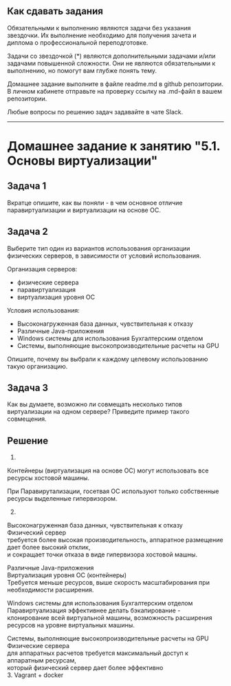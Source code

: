 ## Как сдавать задания

Обязательными к выполнению являются задачи без указания звездочки. Их выполнение необходимо для получения зачета и диплома о профессиональной переподготовке.

Задачи со звездочкой (*) являются дополнительными задачами и/или задачами повышенной сложности. Они не являются обязательными к выполнению, но помогут вам глубже понять тему.

Домашнее задание выполните в файле readme.md в github репозитории. В личном кабинете отправьте на проверку ссылку на .md-файл в вашем репозитории.

Любые вопросы по решению задач задавайте в чате Slack.

---


# Домашнее задание к занятию "5.1. Основы виртуализации"

## Задача 1

Вкратце опишите, как вы поняли - в чем основное отличие паравиртуализации и виртуализации на основе ОС.

## Задача 2

Выберите тип один из вариантов использования организации физических серверов,
в зависимости от условий использования.

Организация серверов:
- физические сервера
- паравиртуализация
- виртуализация уровня ОС

Условия использования:

- Высоконагруженная база данных, чувствительная к отказу
- Различные Java-приложения
- Windows системы для использования Бухгалтерским отделом
- Системы, выполняющие высокопроизводительные расчеты на GPU

Опишите, почему вы выбрали к каждому целевому использованию такую организацию.

## Задача 3

Как вы думаете, возможно ли совмещать несколько типов виртуализации на одном сервере?
Приведите пример такого совмещения.

## Решение
1.  
Контейнеры (виртуализация на основе ОС) могут использовать все ресурсы хостовой машины.  

При Паравирутализации, госетвая ОС используют только собственные ресурсы выделенные гипервизором.  

2.  
Высоконагруженная база данных, чувствительная к отказу  
    Физический сервер   
        требуется более высокая производительность, аппаратное размещение дает более высокий отклик,  
        и сокращает точки отказа в виде гипервизора хостовой машны.  

Различные Java-приложения  
    Виртуализация уровня ОС (контейнеры)  
        Требуется меньше ресурсов, выше скорость масштабирования при необходимости расширения.  

Windows системы для использования Бухгалтерским отделом  
    Паравиртуализация
        эффективнее делать бэкапирование -  клонирование всей виртуальной машины,
        возможность расширения ресурсов на уровне виртуальных машины.  

Системы, выполняющие высокопроизводительные расчеты на GPU  
    Физические сервера  
        для аппаратных расчетов требуется максимальный доступ к аппаратным ресурсам,  
        который физический сервер дает более эффективно  
3.  Vagrant + docker
